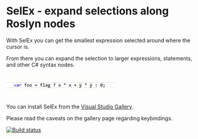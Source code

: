 SelEx - expand selections along Roslyn nodes
============

With SelEx you can get the smallest expression selected around where the cursor is.

From there you can expand the selection to larger expressions, statements, and other C# syntax nodes.


![Explanatory gif animation](https://raw.githubusercontent.com/jtheisen/SelEx/master/SelEx.gif)


You can install SelEx from the [Visual Studio Gallery](https://marketplace.visualstudio.com/vsgallery/2cc712ef-d494-4908-bbc9-9f8029aace5c).

Please read the caveats on the gallery page regarding keybindings.


[![Build status](https://ci.appveyor.com/api/projects/status/588kfe3g8xo9t221?svg=true)](https://ci.appveyor.com/project/jtheisen/selex)
